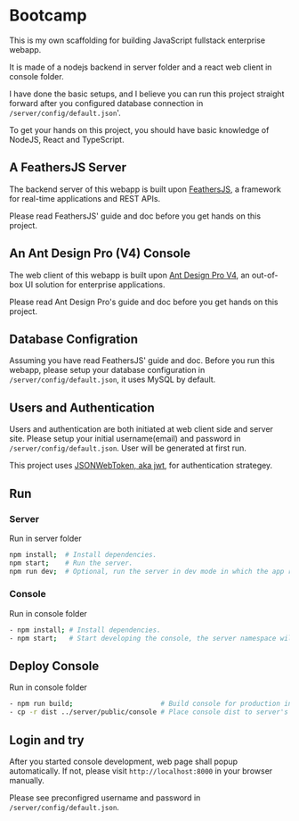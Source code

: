 # Bootcamp

This is my own scaffolding for building JavaScript fullstack enterprise webapp.

It is made of a nodejs backend in server folder and a react web client in console folder.

I have done the basic setups, and I believe you can run this project straight forward after you configured database connection in `/server/config/default.json`'.

To get your hands on this project, you should have basic knowledge of NodeJS, React and TypeScript.

## A FeathersJS Server

The backend server of this webapp is built upon [FeathersJS](https://feathersjs.com/), a framework for real-time applications and REST APIs.

Please read FeathersJS' guide and doc before you get hands on this project.

## An Ant Design Pro (V4) Console

The web client of this webapp is built upon [Ant Design Pro V4](https://pro.ant.design/index-cn/), an out-of-box UI solution for enterprise applications.

Please read Ant Design Pro's guide and doc before you get hands on this project.

## Database Configration

Assuming you have read FeathersJS' guide and doc. Before you run this webapp, please setup your database configuration in `/server/config/default.json`, it uses MySQL by default.

## Users and Authentication

Users and authentication are both initiated at web client side and server site. Please setup your initial username(email) and password in `/server/config/default.json`. User will be generated at first run.

This project uses [JSONWebToken, aka jwt,](https://jwt.io/) for authentication strategey.

## Run

### Server

Run in server folder

```bash
npm install;  # Install dependencies.
npm start;    # Run the server.
npm run dev;  # Optional, run the server in dev mode in which the app reloads on code change.
```

### Console

Run in console folder

```bash
- npm install; # Install dependencies.
- npm start;   # Start developing the console, the server namespace will be assigned to localhost:3030.
```

## Deploy Console

Run in console folder

```bash
- npm run build;                      # Build console for production into dist folder.
- cp -r dist ../server/public/console # Place console dist to server's public folder for static serving.
```

## Login and try

After you started console development, web page shall popup automatically. If not, please visit `http://localhost:8000` in your browser manually.

Please see preconfigred username and password in `/server/config/default.json`.
